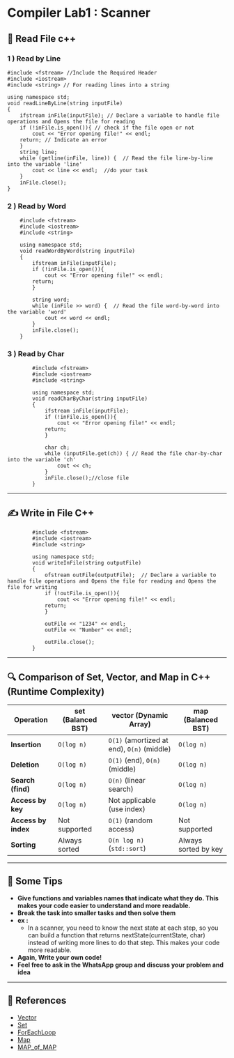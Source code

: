 # Compiler Lab1 : Scanner

## :open_book: Read File c++


 ### 1 ) Read by Line

	#include <fstream> //Include the Required Header
	#include <iostream> 
	#include <string> // For reading lines into a string

	using namespace std;
	void readLineByLine(string inputFile)
	{
	    ifstream inFile(inputFile); // Declare a variable to handle file operations and Opens the file for reading
	    if (!inFile.is_open()){ // check if the file open or not
	        cout << "Error opening file!" << endl;
        return; // Indicate an error
		}
		string line;
		while (getline(inFile, line)) {  // Read the file line-by-line into the variable 'line'
			cout << line << endl;  //do your task
		}
		inFile.close();
    }

 ### 2 ) Read by Word

		#include <fstream>
		#include <iostream> 
		#include <string> 

		using namespace std;
		void readWordByWord(string inputFile)
		{
		    ifstream inFile(inputFile);
		    if (!inFile.is_open()){
		        cout << "Error opening file!" << endl;
	        return; 
	        }

			string word;  
			while (inFile >> word) {  // Read the file word-by-word into the variable 'word'
				cout << word << endl;  
			}
			inFile.close();
	    }
### 3 ) Read by Char

			#include <fstream>
			#include <iostream> 
			#include <string> 

			using namespace std;
			void readCharByChar(string inputFile)
			{
			    ifstream inFile(inputFile);
			    if (!inFile.is_open()){
			        cout << "Error opening file!" << endl;
		        return; 
		        }

				char ch;  
				while (inputFile.get(ch)) { // Read the file char-by-char into the variable 'ch' 
					cout << ch;  
				}
				inFile.close();//close file
		    }
---
## :writing_hand: Write in File C++

			#include <fstream>
			#include <iostream> 
			#include <string> 

			using namespace std;
			void writeInFile(string outputFile)
			{
			    ofstream outFile(outputFile);  // Declare a variable to handle file operations and Opens the file for reading and Opens the file for writing 
			    if (!outFile.is_open()){
			        cout << "Error opening file!" << endl;
		        return;
		        }

				outFile << "1234" << endl;
				outFile << "Number" << endl;  

				outFile.close();
		    }
---
## :mag: Comparison of Set, Vector, and Map in C++ (Runtime Complexity)

| **Operation**          | **set** (Balanced BST) | **vector** (Dynamic Array) | **map** (Balanced BST) |
|------------------------------------|--------------------------------|----------------------------|------------------------------------|
| **Insertion**          | `O(log n)`                 | `O(1)` (amortized at end), `O(n)` (middle) | `O(log n)`       |
| **Deletion**           | `O(log n)`                 | `O(1)` (end), `O(n)` (middle)              | `O(log n)`       |
| **Search (find)**      | `O(log n)`                 | `O(n)` (linear search)                     | `O(log n)`       |
| **Access by key**      | `O(log n)`                 |  Not applicable (use index)                | `O(log n)`       |
| **Access by index**    | Not supported              | `O(1)` (random access)                     | Not supported    |
| **Sorting**            | Always sorted              | `O(n log n)`(`std::sort`)                  | Always sorted by key |

---
## :pushpin: Some Tips

 - **Give functions and variables names that indicate what they do. This makes your code easier to understand and more readable.**
 - **Break the task into smaller tasks and then solve them**
 - **ex :**
   - In a scanner, you need to know the next state at each step, so you can build a function that returns nextState(currentState, char) instead of writing more lines to do that step. This makes your code more readable.
 - **Again, Write your own code!**
 - **Feel free to ask in the WhatsApp group and discuss your problem and idea**
---
## :link: References

  - [Vector](https://www.geeksforgeeks.org/cpp/vector-in-cpp-stl/)
  - [Set](https://www.geeksforgeeks.org/cpp/set-in-cpp-stl/)
  - [ForEachLoop](https://www.geeksforgeeks.org/cpp/g-fact-40-foreach-in-c-and-java/)
  - [Map](https://www.geeksforgeeks.org/cpp/map-associative-containers-the-c-standard-template-library-stl/)
  - [MAP_of_MAP](https://www.geeksforgeeks.org/cpp/implementing-multidimensional-map-in-c/)
